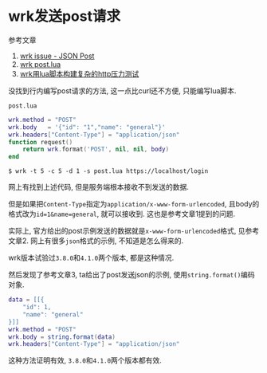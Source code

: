 # wrk发送post请求

参考文章

1. [wrk issue - JSON Post](https://github.com/wg/wrk/issues/267)
2. [wrk post.lua](https://github.com/wg/wrk/blob/master/scripts/post.lua)
3. [wrk用lua脚本构建复杂的http压力测试](http://xiaorui.cc/2018/03/14/wrk%E7%94%A8lua%E8%84%9A%E6%9C%AC%E6%9E%84%E5%BB%BA%E5%A4%8D%E6%9D%82%E7%9A%84http%E5%8E%8B%E5%8A%9B%E6%B5%8B%E8%AF%95/)

没找到行内编写post请求的方法, 这一点比curl还不方便, 只能编写lua脚本.

`post.lua`

```lua
wrk.method = "POST"
wrk.body   = '{"id": "1","name": "general"}'
wrk.headers["Content-Type"] = "application/json"
function request()
    return wrk.format('POST', nil, nil, body)
end
```

```
$ wrk -t 5 -c 5 -d 1 -s post.lua https://localhost/login
```

网上有找到上述代码, 但是服务端根本接收不到发送的数据. 

但是如果把`Content-Type`指定为`application/x-www-form-urlencoded`, 且body的格式改为`id=1&name=general`, 就可以接收到. 这也是参考文章1提到的问题.

实际上, 官方给出的post示例发送的数据就是`x-www-form-urlencoded`格式, 见参考文章2. 网上有很多`json`格式的示例, 不知道是怎么得来的.

wrk版本试验过`3.8.0`和`4.1.0`两个版本, 都是这种情况.

然后发现了参考文章3, ta给出了post发送json的示例, 使用`string.format()`编码对象.

```lua
data = [[{
    "id": 1,
    "name": "general"
}]]
wrk.method = "POST"
wrk.body = string.format(data)
wrk.headers["Content-Type"] = "application/json"
```

这种方法证明有效, `3.8.0`和`4.1.0`两个版本都有效.
